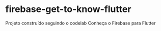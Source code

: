 # firebase-get-to-know-flutter
Projeto construído seguindo o codelab Conheça o Firebase para Flutter
